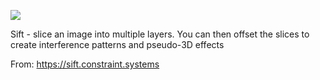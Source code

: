 ![](https://db-feed.s3.amazonaws.com/legacy/sift-1599063916.gif)

Sift - slice an image into multiple layers. You can then offset the slices to create interference patterns and pseudo-3D effects

From: https://sift.constraint.systems